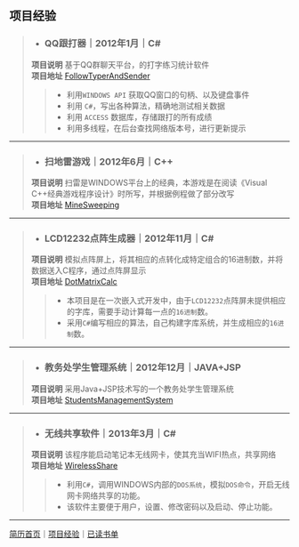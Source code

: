 项目经验
--------
> * ### QQ跟打器｜2012年1月｜C# ###
> **项目说明** 基于QQ群聊天平台，的打字练习统计软件  
> **项目地址** [FollowTyperAndSender](https://github.com/owenyang0/FollowTyperAndSender)
> > * 利用`WINDOWS API` 获取QQ窗口的句柄、以及键盘事件
> > * 利用 `C#`，写出各种算法，精确地测试相关数据
> > * 利用 `ACCESS` 数据库，存储跟打的所有成绩
> > * 利用多线程，在后台查找网络版本号，进行更新提示  
----------------------------------------------------
> * ### 扫地雷游戏｜2012年6月｜C++ ###
> **项目说明** 扫雷是WINDOWS平台上的经典，本游戏是在阅读《Visual C++经典游戏程序设计》时所写，并根据例程做了部分改写  
> **项目地址** [MineSweeping](https://github.com/owenyang0/MineSweeping)  
----------------------------------------------------
> * ### LCD12232点阵生成器｜2012年11月｜C# ###
> **项目说明** 模拟点阵屏上，将其相应的点转化成特定组合的16进制数，并将数据送入C程序，通过点阵屏显示  
> **项目地址** [DotMatrixCalc](https://github.com/owenyang0/DotMatrixCalc)
> > * 本项目是在一次嵌入式开发中，由于`LCD12232`点阵屏未提供相应的字库，需要手动计算每一点的`16进制`数。  
> > * 采用`C#`编写相应的算法，自己构建字库系统，并生成相应的`16进制`数。
----------------------------------------------------
> * ### 教务处学生管理系统｜2012年12月｜JAVA+JSP ###
> **项目说明** 采用Java+JSP技术写的一个教务处学生管理系统  
> **项目地址** [StudentsManagementSystem](https://github.com/owenyang0/StudentsManagementSystem)    
----------------------------------------------------
> * ### 无线共享软件｜2013年3月｜C# ###
> **项目说明** 该程序能启动笔记本无线网卡，使其充当WIFI热点，共享网络  
> **项目地址** [WirelessShare](https://github.com/owenyang0/WirelessShare)
> > * 利用`C#`，调用WINDOWS内部的`DOS系统`，模拟`DOS命令`，开启无线网卡网络共享的功能。  
> > * 该软件主要便于用户，设置、修改密码以及启动、停止功能。
----------------------------------------------------
[简历首页](https://github.com/owenyang0/Resume)｜[项目经验](https://github.com/owenyang0/Resume/ProjectExperience.md)｜[已读书单](https://github.com/owenyang0/Resume/BooksReaded.md)